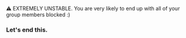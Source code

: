 ⚠️ EXTREMELY UNSTABLE. You are very likely to end up with all of your group members blocked :)

### Let's end this.
